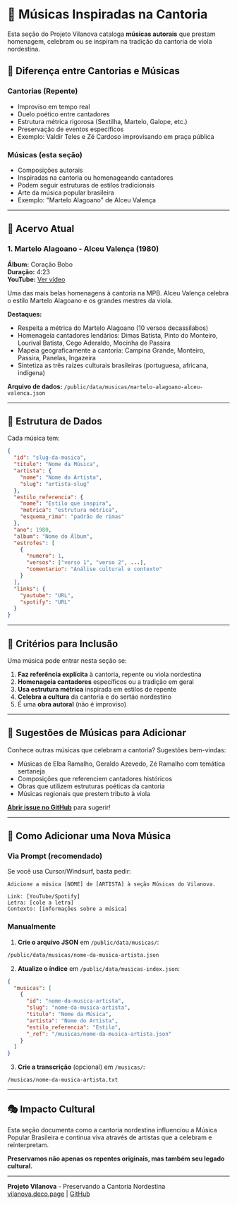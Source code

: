 # 🎵 Músicas Inspiradas na Cantoria

Esta seção do Projeto Vilanova cataloga **músicas autorais** que prestam homenagem, celebram ou se inspiram na tradição da cantoria de viola nordestina.

## 📌 Diferença entre Cantorias e Músicas

### Cantorias (Repente)
- Improviso em tempo real
- Duelo poético entre cantadores
- Estrutura métrica rigorosa (Sextilha, Martelo, Galope, etc.)
- Preservação de eventos específicos
- Exemplo: Valdir Teles e Zé Cardoso improvisando em praça pública

### Músicas (esta seção)
- Composições autorais
- Inspiradas na cantoria ou homenageando cantadores
- Podem seguir estruturas de estilos tradicionais
- Arte da música popular brasileira
- Exemplo: "Martelo Alagoano" de Alceu Valença

---

## 🎼 Acervo Atual

### 1. Martelo Alagoano - Alceu Valença (1980)

**Álbum:** Coração Bobo  
**Duração:** 4:23  
**YouTube:** [Ver vídeo](https://youtu.be/bujZdiDSnJU)

Uma das mais belas homenagens à cantoria na MPB. Alceu Valença celebra o estilo Martelo Alagoano e os grandes mestres da viola.

**Destaques:**
- Respeita a métrica do Martelo Alagoano (10 versos decassílabos)
- Homenageia cantadores lendários: Dimas Batista, Pinto do Monteiro, Lourival Batista, Cego Aderaldo, Mocinha de Passira
- Mapeia geograficamente a cantoria: Campina Grande, Monteiro, Passira, Panelas, Ingazeira
- Sintetiza as três raízes culturais brasileiras (portuguesa, africana, indígena)

**Arquivo de dados:** `/public/data/musicas/martelo-alagoano-alceu-valenca.json`

---

## 📂 Estrutura de Dados

Cada música tem:

```json
{
  "id": "slug-da-musica",
  "titulo": "Nome da Música",
  "artista": {
    "nome": "Nome do Artista",
    "slug": "artista-slug"
  },
  "estilo_referencia": {
    "nome": "Estilo que inspira",
    "metrica": "estrutura métrica",
    "esquema_rima": "padrão de rimas"
  },
  "ano": 1980,
  "album": "Nome do Álbum",
  "estrofes": [
    {
      "numero": 1,
      "versos": ["verso 1", "verso 2", ...],
      "comentario": "Análise cultural e contexto"
    }
  ],
  "links": {
    "youtube": "URL",
    "spotify": "URL"
  }
}
```

---

## 🎯 Critérios para Inclusão

Uma música pode entrar nesta seção se:

1. **Faz referência explícita** à cantoria, repente ou viola nordestina
2. **Homenageia cantadores** específicos ou a tradição em geral
3. **Usa estrutura métrica** inspirada em estilos de repente
4. **Celebra a cultura** da cantoria e do sertão nordestino
5. É uma **obra autoral** (não é improviso)

---

## 🎨 Sugestões de Músicas para Adicionar

Conhece outras músicas que celebram a cantoria? Sugestões bem-vindas:

- Músicas de Elba Ramalho, Geraldo Azevedo, Zé Ramalho com temática sertaneja
- Composições que referenciem cantadores históricos
- Obras que utilizem estruturas poéticas da cantoria
- Músicas regionais que prestem tributo à viola

**[Abrir issue no GitHub](https://github.com/lucis/vilanova/issues)** para sugerir!

---

## 📝 Como Adicionar uma Nova Música

### Via Prompt (recomendado)
Se você usa Cursor/Windsurf, basta pedir:

```
Adicione a música [NOME] de [ARTISTA] à seção Músicas do Vilanova.

Link: [YouTube/Spotify]
Letra: [cole a letra]
Contexto: [informações sobre a música]
```

### Manualmente

1. **Crie o arquivo JSON** em `/public/data/musicas/`:

```bash
/public/data/musicas/nome-da-musica-artista.json
```

2. **Atualize o índice** em `/public/data/musicas-index.json`:

```json
{
  "musicas": [
    {
      "id": "nome-da-musica-artista",
      "slug": "nome-da-musica-artista",
      "titulo": "Nome da Música",
      "artista": "Nome do Artista",
      "estilo_referencia": "Estilo",
      "_ref": "/musicas/nome-da-musica-artista.json"
    }
  ]
}
```

3. **Crie a transcrição** (opcional) em `/musicas/`:

```bash
/musicas/nome-da-musica-artista.txt
```

---

## 🎭 Impacto Cultural

Esta seção documenta como a cantoria nordestina influenciou a Música Popular Brasileira e continua viva através de artistas que a celebram e reinterpretam.

**Preservamos não apenas os repentes originais, mas também seu legado cultural.**

---

**Projeto Vilanova** - Preservando a Cantoria Nordestina  
[vilanova.deco.page](https://localhost-aa14baa7.deco.host) | [GitHub](https://github.com/lucis/vilanova)
